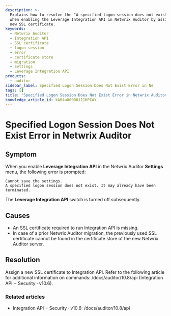 ```yaml
---
description: >-
  Explains how to resolve the "A specified logon session does not exist" error
  when enabling the Leverage Integration API in Netwrix Auditor by assigning a
  new SSL certificate.
keywords:
  - Netwrix Auditor
  - Integration API
  - SSL certificate
  - logon session
  - error
  - certificate store
  - migration
  - Settings
  - Leverage Integration API
products:
  - auditor
sidebar_label: Specified Logon Session Does Not Exist Error in Ne
tags: []
title: "Specified Logon Session Does Not Exist Error in Netwrix Auditor"
knowledge_article_id: kA04u00000111HPCAY
---
```


# Specified Logon Session Does Not Exist Error in Netwrix Auditor

## Symptom

When you enable **Leverage Integration API** in the Netwrix Auditor **Settings** menu, the following error is prompted:

```text
Cannot save the settings.
A specified logon session does not exist. It may already have been terminated.
```

The **Leverage Integration API** switch is turned off subsequently.

## Causes

- An SSL certificate required to run Integration API is missing.
- In case of a prior Netwrix Auditor migration, the previously used SSL certificate cannot be found in the certificate store of the new Netwrix Auditor server.

## Resolution

Assign a new SSL certificate to Integration API. Refer to the following article for additional information on commands: /docs/auditor/10.8/api (Integration API − Security ⸱ v10.6).

### Related articles

- Integration API − Security ⸱ v10.6: /docs/auditor/10.8/api
